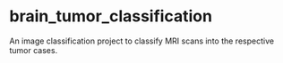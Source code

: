 # brain_tumor_classification
An image classification project to classify MRI scans into the respective tumor cases.
